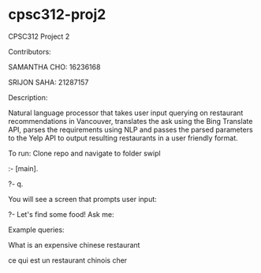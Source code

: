 # cpsc312-proj2
CPSC312 Project 2

Contributors:

SAMANTHA CHO: 16236168

SRIJON SAHA: 21287157

Description:

Natural language processor that takes user input querying on restaurant recommendations in Vancouver, translates the ask using the Bing Translate API, parses the requirements using NLP and passes the parsed parameters to the Yelp API to output resulting restaurants in a user friendly format.

To run:
Clone repo and navigate to folder
swipl

:- [main].

?- q.

You will see a screen that prompts user input:

?- Let's find some food! Ask me:

Example queries:

What is an expensive chinese restaurant

ce qui est un restaurant chinois cher

